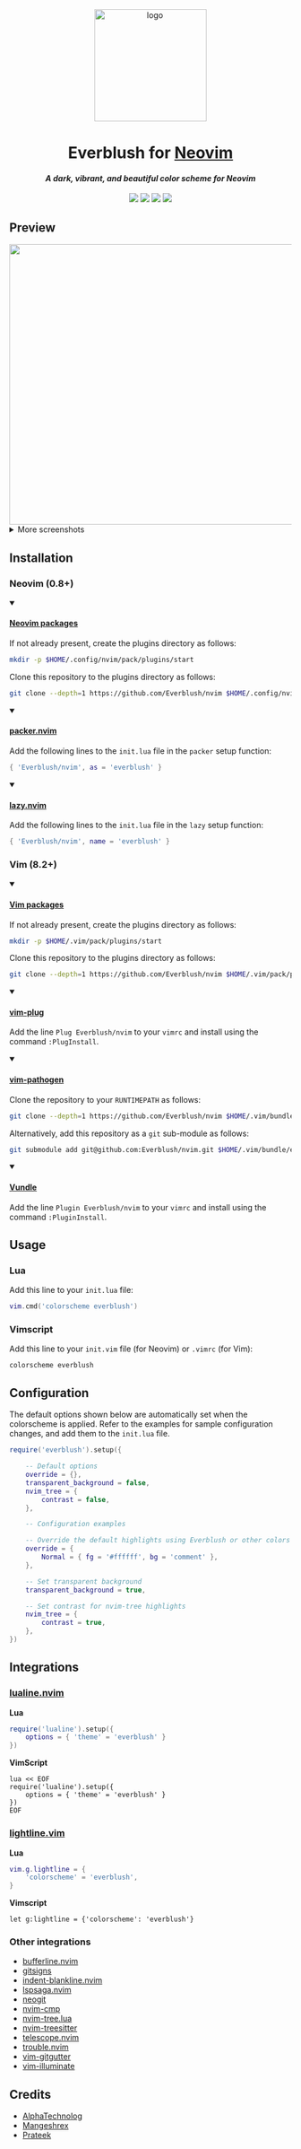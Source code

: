 <div align="center">
    <img src="https://raw.githubusercontent.com/Everblush/assets/main/logo.png" height="200px" width="200px" alt="logo" />
</div>

<h1 align="center">Everblush for <a href="https://github.com/neovim/neovim">Neovim</a></h1>

<h4 align="center"><i>A dark, vibrant, and beautiful color scheme for Neovim</i></h4>

<p align="center">
    <a href="https://github.com/Everblush/nvim/stars"><img src="https://img.shields.io/github/stars/Everblush/nvim?color=e57474&labelColor=1e2528&style=for-the-badge"></a>
    <a href="https://github.com/Everblush/nvim/issues"><img src="https://img.shields.io/github/issues/Everblush/nvim?color=67b0e8&labelColor=1e2528&style=for-the-badge"></a>
    <a href="https://github.com/Everblush/nvim/blob/main/LICENSE"><img src="https://img.shields.io/static/v1?label=license&message=MIT&color=8ccf7e&labelColor=1e2528&style=for-the-badge"></a>
    <a href="https://github.com/Everblush/nvim/network/members"><img src="https://img.shields.io/github/forks/Everblush/nvim?color=e5c76b&labelColor=1e2528&style=for-the-badge"></a>
</p>

## Preview

<div align="center">
    <img width="700px" height="500px" src="https://github.com/Everblush/assets/blob/main/nvim/nvim-output.png"> 
</div>

<details>
    <summary>More screenshots</summary>
    <h4>Bash</h4>
    <div align="center">
        <img align="center" width="700px" height="500px" src="https://github.com/Everblush/assets/blob/main/nvim/nvim-shell.png?raw=true" />
    </div>
    <h4>Rust</h4>
    <div align="center">
        <img align="center" width="700px" height="500px" src="https://github.com/Everblush/assets/blob/main/nvim/nvim-rust.png?raw=true" />
    </div>
    <h4>Go</h4>
    <div align="center">
        <img align="center" width="700px" height="500px" src="https://github.com/Everblush/assets/blob/main/nvim/nvim-go.png?raw=true" />
    </div>
    <h4>CSS</h4>
    <div align="center">
        <img align="center" width="700px" height="500px" src="https://github.com/Everblush/assets/blob/main/nvim/nvim-css.png?raw=true" />
    </div>
</details>

## Installation

### Neovim (0.8+)

<details open>
    <summary><h4><a href='https://neovim.io/doc/user/usr_05.html#05.5'>Neovim packages</a></h4></summary>

If not already present, create the plugins directory as follows:<br>
```sh
mkdir -p $HOME/.config/nvim/pack/plugins/start
```

Clone this repository to the plugins directory as follows:<br>
```sh
git clone --depth=1 https://github.com/Everblush/nvim $HOME/.config/nvim/pack/plugins/start/everblush/
```
</details>

<details open>
    <summary><h4><a href='https://github.com/wbthomason/packer.nvim'>packer.nvim</a></h4></summary>

Add the following lines to the `init.lua` file in the `packer` setup function:<br>
```lua
{ 'Everblush/nvim', as = 'everblush' }
```
</details>

<details open>
    <summary><h4><a href='https://github.com/folke/lazy.nvim'>lazy.nvim</a></h4></summary>

Add the following lines to the `init.lua` file in the `lazy` setup function:<br>
```lua
{ 'Everblush/nvim', name = 'everblush' }
```
</details>

### Vim (8.2+)

<details open>
    <summary><h4><a href='https://vimhelp.org/repeat.txt.html#packages'>Vim packages</a></h4></summary>

If not already present, create the plugins directory as follows:<br>
```sh
mkdir -p $HOME/.vim/pack/plugins/start
```

Clone this repository to the plugins directory as follows:<br>
```sh
git clone --depth=1 https://github.com/Everblush/nvim $HOME/.vim/pack/plugins/start/everblush/
```
</details>

<details open>
    <summary><h4><a href='https://github.com/junegunn/vim-plug'>vim-plug</a></h4></summary>

Add the line `Plug Everblush/nvim` to your `vimrc` and install using the command `:PlugInstall`.
</details>

<details open>
    <summary><h4><a href='https://github.com/tpope/vim-pathogen'>vim-pathogen</a></h4></summary>

Clone the repository to your `RUNTIMEPATH` as follows:<br>
```sh
git clone --depth=1 https://github.com/Everblush/nvim $HOME/.vim/bundle/everblush/
```

Alternatively, add this repository as a `git` sub-module as follows:<br>
```sh
git submodule add git@github.com:Everblush/nvim.git $HOME/.vim/bundle/everblush/
```
</details>

<details open>
    <summary><h4><a href='https://github.com/VundleVim/Vundle.vim'>Vundle</a></h4></summary>

Add the line `Plugin Everblush/nvim` to your `vimrc` and install using the command `:PluginInstall`.
</details>

## Usage

### Lua

Add this line to your `init.lua` file:<br>
```lua
vim.cmd('colorscheme everblush')
```

### Vimscript

Add this line to your `init.vim` file (for Neovim) or `.vimrc` (for Vim):<br>
```vim
colorscheme everblush
```

## Configuration

The default options shown below are automatically set when the colorscheme is applied. Refer to the examples for sample configuration changes, and add them to the `init.lua` file.<br>

```lua
require('everblush').setup({

    -- Default options
    override = {},
    transparent_background = false,
    nvim_tree = {
        contrast = false,
    },

    -- Configuration examples

    -- Override the default highlights using Everblush or other colors
    override = {
        Normal = { fg = '#ffffff', bg = 'comment' },
    },

    -- Set transparent background
    transparent_background = true,

    -- Set contrast for nvim-tree highlights
    nvim_tree = {
        contrast = true,
    },
})
```

## Integrations

### [lualine.nvim](https://github.com/nvim-lualine/lualine.nvim)

**Lua**
```lua
require('lualine').setup({
    options = { 'theme' = 'everblush' }
})
```
**VimScript**
```vim
lua << EOF
require('lualine').setup({
    options = { 'theme' = 'everblush' }
})
EOF
```

### [lightline.vim](https://github.com/itchyny/lightline.vim)

**Lua**
```lua
vim.g.lightline = {
    'colorscheme' = 'everblush',
}
```

**Vimscript**
```vim
let g:lightline = {'colorscheme': 'everblush'}
```

### Other integrations

- [bufferline.nvim](https://github.com/akinsho/bufferline.nvim)
- [gitsigns](https://github.com/lewis6991/gitsigns.nvim)
- [indent-blankline.nvim](https://github.com/lukas-reineke/indent-blankline.nvim)
- [lspsaga.nvim](https://github.com/glepnir/lspsaga.nvim)
- [neogit](https://github.com/TimUntersberger/neogit)
- [nvim-cmp](https://github.com/hrsh7th/nvim-cmp)
- [nvim-tree.lua](https://github.com/nvim-tree/nvim-tree.lua)
- [nvim-treesitter](https://github.com/nvim-treesitter/nvim-treesitter)
- [telescope.nvim](https://github.com/nvim-telescope/telescope.nvim)
- [trouble.nvim](https://github.com/folke/trouble.nvim)
- [vim-gitgutter](https://github.com/airblade/vim-gitgutter)
- [vim-illuminate](https://github.com/RRethy/vim-illuminate)

## Credits

- [AlphaTechnolog](https://github.com/AlphaTechnolog)
- [Mangeshrex](https://github.com/Mangeshrex)
- [Prateek](https://github.com/prateektade)
